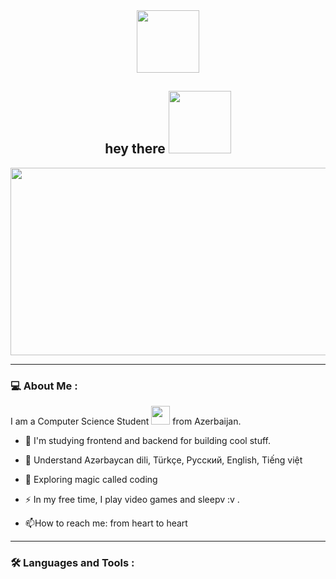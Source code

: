 <div id="header" align="center">
  <img src="https://i.pinimg.com/564x/58/87/fc/5887fcc46b67535676395c83e6d15623.jpg" width="100"/>
</div>
<div id="badges" align="center">
</div>

<h2 align="center">
  hey there
  <img src="https://i.pinimg.com/originals/72/09/9e/72099e3c457732d395205929c29ef784.gif" width="100px"/>
</h2>

<div align="center">
  <img src="https://i.pinimg.com/originals/54/bd/a3/54bda352b17744efa1f6898040455423.gif" width="600" height="300"/>
</div>

---

### 💻 About Me :
I am a Computer Science Student <img src="https://media.giphy.com/media/WUlplcMpOCEmTGBtBW/giphy.gif" width="30"> from Azerbaijan.
- :telescope: I'm studying frontend and backend for building cool stuff.

- 📖 Understand Azərbaycan dili, Türkçe, Русский, English, Tiếng việt

- :seedling: Exploring magic called coding

- :zap: In my free time, I play video games and sleepv :v .

- :mailbox:How to reach me: from heart to heart

---

### :hammer_and_wrench: Languages and Tools :
